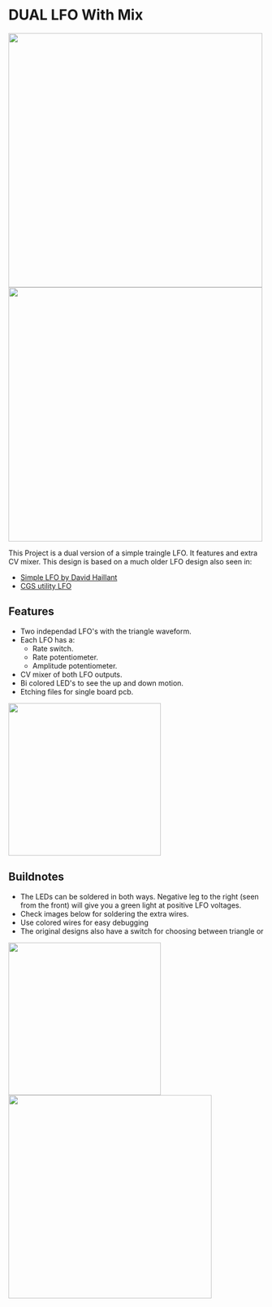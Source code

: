 # DUAL LFO With Mix

<img src="https://raw.githubusercontent.com/PierreIsCoding/sdiy/main/Dual_LFO/images/20220211_143323.jpg" height="500" />  <img src="https://raw.githubusercontent.com/PierreIsCoding/sdiy/main/Dual_LFO/images/front.PNG" height="500" />

This Project is a dual version of a simple traingle LFO. It features and extra CV mixer. This design is based on a much older LFO design also seen in:
*  [Simple LFO by David Haillant](https://www.davidhaillant.com/simple-lfo-1-5/#more-2112)
*  [CGS utility LFO](https://sdiy.info/wiki/CGS_utility_LFO)

<!--  style="margin:20px;" -->


## Features
* Two independad LFO's with the triangle waveform.
* Each LFO has a:
  * Rate switch.
  * Rate potentiometer.
  * Amplitude potentiometer.
* CV mixer of both LFO outputs.
* Bi colored LED's to see the up and down motion.
* Etching files for single board pcb.

<img src="https://raw.githubusercontent.com/PierreIsCoding/sdiy/main/Dual_LFO/images/20220211_143504.jpg" width="300" />


## Buildnotes
* The LEDs can be soldered in both ways. Negative leg to the right (seen from the front) will give you a green light at positive LFO voltages.
* Check images below for soldering the extra wires.
* Use colored wires for easy debugging
* The original designs also have a switch for choosing between triangle or

<img src="https://raw.githubusercontent.com/PierreIsCoding/sdiy/main/Dual_LFO/images/sub_pcb_wiring.PNG" width="300" />
<img src="https://raw.githubusercontent.com/PierreIsCoding/sdiy/main/Dual_LFO/images/switches_wiring.PNG" width="400" />



<!-- 

This Project is an optimised VCO design for home single layer etching. It is a powerful VCO with the almighty and classic CEM3340. I looked at the version of [Kassutronics](https://kassu2000.blogspot.com/2018/06/vco-3340.html), [Electricdruid](https://electricdruid.net/cem3340-vco-voltage-controlled-oscillator-designs/) and  [Digisound](https://www.eddybergman.com/2020/01/synthesizer-build-part-18-really-good.html) as a starting point.

<img src="https://raw.githubusercontent.com/PierreIsCoding/sdiy/main/CEM3340_VCO/images/20210808_181042.jpg" width="300" /> -->
